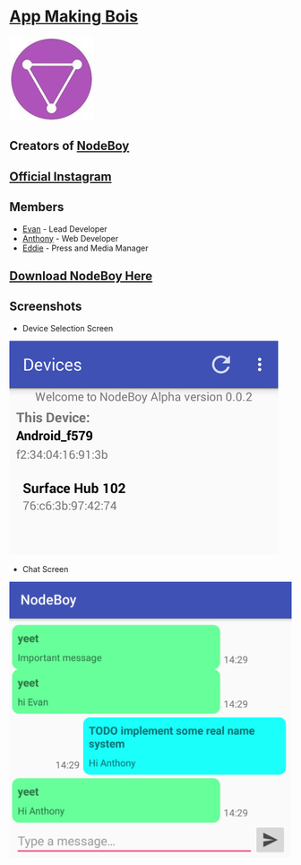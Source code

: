 # [App Making Bois](https://github.com/AppMakingBois)

[![Logo](img/logo.jpg)](https://github.com/AppMakingBois/NodeBoy)

## Creators of [NodeBoy](https://github.com/AppMakingBois/NodeBoy)

## [Official Instagram](https://instagram.com/appmakingbois2018)

## Members

- [Evan](https://github.com/evan3334) - Lead Developer
- [Anthony](https://github.com/18fadly-anthony) - Web Developer
- [Eddie](https://github.com/Crumkid4) - Press and Media Manager

## [Download NodeBoy Here](https://github.com/AppMakingBois/NodeBoy/releases)

## Screenshots

- Device Selection Screen

![Screenshot Device Selection](img/screenshot-device-screen.png)

- Chat Screen

![Screenshot Chat](img/screenshot-chat.jpg)
